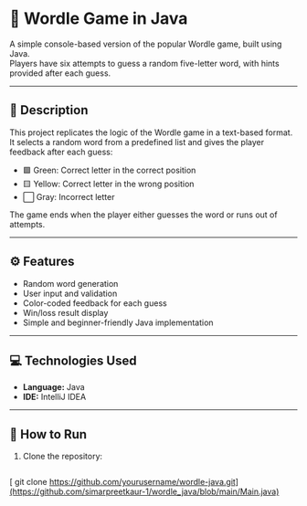 
# 🧩 Wordle Game in Java

A simple console-based version of the popular Wordle game, built using Java.  
Players have six attempts to guess a random five-letter word, with hints provided after each guess.

---

## 📖 Description

This project replicates the logic of the Wordle game in a text-based format.  
It selects a random word from a predefined list and gives the player feedback after each guess:
- 🟩 Green: Correct letter in the correct position  
- 🟨 Yellow: Correct letter in the wrong position  
- ⬜ Gray: Incorrect letter  

The game ends when the player either guesses the word or runs out of attempts.

---

## ⚙️ Features

- Random word generation  
- User input and validation  
- Color-coded feedback for each guess  
- Win/loss result display  
- Simple and beginner-friendly Java implementation  

---

## 💻 Technologies Used

- **Language:** Java  
- **IDE:** IntelliJ IDEA 

---

## 🚀 How to Run

1. Clone the repository:
   ```bash
[   git clone https://github.com/yourusername/wordle-java.git](https://github.com/simarpreetkaur-1/wordle_java/blob/main/Main.java)
